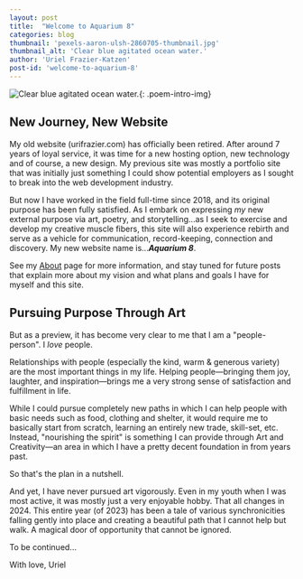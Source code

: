 ```yaml
---
layout: post
title:  "Welcome to Aquarium 8"
categories: blog
thumbnail: 'pexels-aaron-ulsh-2860705-thumbnail.jpg'
thumbnail_alt: 'Clear blue agitated ocean water.'
author: 'Uriel Frazier-Katzen'
post-id: 'welcome-to-aquarium-8'
---
```

![Clear blue agitated ocean water.]({{site.url}}/{{site.images_path}}pexels-aaron-ulsh-2860705-small.jpg){: .poem-intro-img}
## New Journey, New Website
My old website (urifrazier.com) has officially been retired. After around 7 years of loyal service, it was time for a new hosting option, new technology and of course, a new design. My previous site was mostly a portfolio site that was initially just something I could show potential employers as I sought to break into the web development industry.

But now I have worked in the field full-time since 2018, and its original purpose has been fully satisfied. As I embark on expressing *my* new external purpose via art, poetry, and storytelling...as I seek to exercise and develop my creative muscle fibers, this site will also experience rebirth and serve as a vehicle for communication, record-keeping, connection and discovery. My new website name is...***Aquarium 8***.

See my [About](/about) page for more information, and stay tuned for future posts that explain more about my vision and what plans and goals I have for myself and this site.

## Pursuing Purpose Through Art
But as a preview, it has become very clear to me that I am a "people-person". I *love* people.

Relationships with people (especially the kind, warm & generous variety) are the most important things in my life. Helping people—bringing them joy, laughter, and inspiration—brings me a very strong sense of satisfaction and fulfillment in life.

While I could pursue completely new paths in which I can help people with basic needs such as food, clothing and shelter, it would require me to basically start from scratch, learning an entirely new trade, skill-set, etc. Instead, "nourishing the spirit" is something I can provide through Art and Creativity—an area in which I have a pretty decent foundation in from years past.

So that's the plan in a nutshell.

And yet, I have never pursued art vigorously. Even in my youth when I was most active, it was mostly just a very enjoyable hobby. That all changes in 2024. This entire year (of 2023) has been a tale of various synchronicities falling gently into place and creating a beautiful path that I cannot help but walk. A magical door of opportunity that cannot be ignored.

To be continued...

<div markdown=1 id='signature-box'>
With love, <span id='signature'>Uriel</span>
</div>
